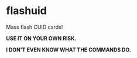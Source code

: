 # flashuid

Mass flash CUID cards!

**USE IT ON YOUR OWN RISK.**

**I DON'T EVEN KNOW WHAT THE COMMANDS DO.**
